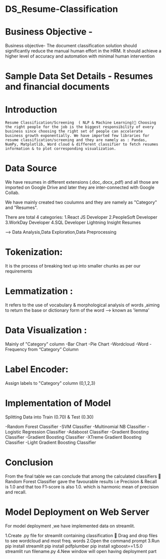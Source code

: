 # DS_Resume-Classification

# Business Objective -
Business objective- The document classification solution should significantly
reduce the manual human effort in the HRM. It should achieve a higher level of
accuracy and automation with minimal human intervention

# Sample Data Set Details - Resumes and financial documents

# Introduction

	Resume Classification/Screening  ( NLP & Machine Learning) Choosing the right people for the job is the biggest responsibility of every business since choosing the right set of people can accelerate business growth exponentially. We have imported few libraries for resume classification/screening and they are namely as : Pandas, NumPy, Matplotlib, Word cloud & different classifier to fetch resumes information & to plot corresponding visualization.

# Data Source 

We have resumes in  different extensions (.doc,.docx,.pdf) and all those are imported on Google Drive and later they are inter-connected with Google Collab.

We have mainly created two coulumns and they are namely as "Category" and "Resumes".

There are total 4 categories:
1.React JS Developer
2.PeopleSoft Developer
3.WorkDay Developer
4.SQL Developer Lightning Insight Resumes

--> Data Analysis,Data Exploration,Data Preprocessing

# Tokenization: 
It is the process of breaking text up into smaller chunks as per our requirements

# Lemmatization : 
 It refers to the use of vocabulary & morphological analysis of words ,aiming to return the base or dictionary form of the word --> known as 'lemma'

# Data Visualization :
Mainly of "Category" column 
-Bar Chart 
-Pie Chart 
-Wordcloud
-Word - Frequency from “Category” Column

# Label Encoder:

Assign labels to "Category" column (0,1,2,3)

# Implementation of Model

Splitting Data into Train (0.70) & Test (0.30) 

-Random Forest Classifier
-SVM Classifier
-Multinomial NB Classifier
-Logistic Regression Classifier
-Adaboost Classifier
-Gradient Boosting Classifier
-Gradient Boosting Classifier
-XTreme Gradient Boosting Classifier
-Light Gradient Boosting Classifier

# Conclusion

From the final table we can conclude that among the calculated classifiers  Random Forest Classifier gave the favourable results i.e Precision & Recall is 1.0 and that too F1-score is also 1.0. which is harmonic mean of precision and recall.

# Model Deployment on Web Server

For model deployment ,we have implemented data on streamlit. 

1.Create .py file for streamlit containing classification  Drag and drop files to see wordcloud and most freq. words
2.Open the command prompt
3.Run  pip install streamlit
            pip install pdfplumber
            pip install xgboost==1.5.0
            streamlit run filename.py
4.New window will open having deployment part









